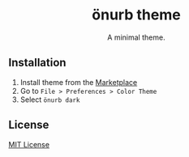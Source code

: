 <div align="center">

# önurb theme

A minimal theme.

</div>

## Installation

1. Install theme from the [Marketplace](https://marketplace.visualstudio.com/items?itemName=miguelsolorio.min-theme)
2. Go to `File > Preferences > Color Theme`
3. Select `önurb dark`

## License

[MIT License](LICENSE) 

